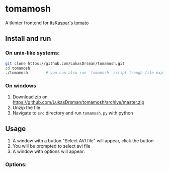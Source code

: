 # tomamosh

A tkinter frontend for [itsKaspar's tomato](https://github.com/itsKaspar/tomato)

## Install and run

### On unix-like systems:
```sh
git clone https://github.com/LukasDrsman/tomamosh.git
cd tomamosh
./tomamosh        # you can also run `tomamosh` script trough file explorer
```

### On windows
1. Download zip on https://github.com/LukasDrsman/tomamosh/archive/master.zip
2. Unzip the file
3. Navigate to `src` directory and run `tomamosh.py` with python

## Usage
1. A window with a button "Select AVI file" will appear, click the button
2. You will be prompted to select avi file
3. A window with options will appear:

### Options:
